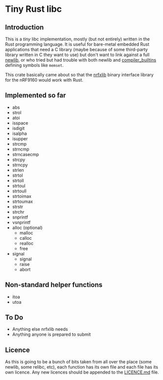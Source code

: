 # Tiny Rust libc

## Introduction

This is a _tiny_ libc implementation, mostly (but not entirely) written in the Rust programming language. It is useful for bare-metal embedded Rust applications that need a C library (maybe because of some third-party library written in C they want to use) but don't want to link against a full [newlib](https://sourceware.org/newlib), or who tried but had trouble with both newlib and [compiler_builtins](https://github.com/rust-lang-nursery/compiler-builtins) defining symbols like `memset`.

This crate basically came about so that the [nrfxlib](https://github.com/NordicPlayground/nrfxlib) binary interface library for the nRF9160 would work with Rust.

## Implemented so far

* abs
* strol
* atoi
* isspace
* isdigit
* isalpha
* isupper
* strcmp
* strncmp
* strncasecmp
* strcpy
* strncpy
* strlen
* strtol
* strtoll
* strtoul
* strtoull
* strtoimax
* strtoumax
* strstr
* strchr
* snprintf
* vsnprintf
* alloc (optional)
    * malloc
    * calloc
    * realloc
    * free
* signal
    * signal
    * raise
    * abort

## Non-standard helper functions

* itoa
* utoa

## To Do

* Anything else nrfxlib needs
* Anything anyone is prepared to submit

## Licence

As this is going to be a bunch of bits taken from all over the place (some newlib, some relibc, etc), each function has its own file and each file has its own licence. Any new licences should be appended to the [LICENCE.md](./LICENCE.md) file.

